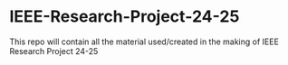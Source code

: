 # IEEE-Research-Project-24-25
This repo will contain all the material used/created in the making of IEEE Research Project 24-25
